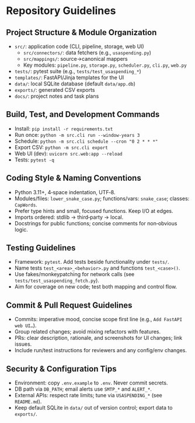 # Repository Guidelines

## Project Structure & Module Organization
- `src/`: application code (CLI, pipeline, storage, web UI)
  - `src/connectors/`: data fetchers (e.g., `usaspending.py`)
  - `src/mappings/`: source→canonical mappers
  - Key modules: `pipeline.py`, `storage.py`, `scheduler.py`, `cli.py`, `web.py`
- `tests/`: pytest suite (e.g., `tests/test_usaspending_*`)
- `templates/`: FastAPI/Jinja templates for the UI
- `data/`: local SQLite database (default `data/app.db`)
- `exports/`: generated CSV exports
- `docs/`: project notes and task plans

## Build, Test, and Development Commands
- Install: `pip install -r requirements.txt`
- Run once: `python -m src.cli run --window-years 3`
- Schedule: `python -m src.cli schedule --cron "0 2 * * *"`
- Export CSV: `python -m src.cli export`
- Web UI (dev): `uvicorn src.web:app --reload`
- Tests: `pytest -q`

## Coding Style & Naming Conventions
- Python 3.11+, 4‑space indentation, UTF‑8.
- Modules/files: `lower_snake_case.py`; functions/vars: `snake_case`; classes: `CapWords`.
- Prefer type hints and small, focused functions. Keep I/O at edges.
- Imports ordered: stdlib → third‑party → local.
- Docstrings for public functions; concise comments for non‑obvious logic.

## Testing Guidelines
- Framework: `pytest`. Add tests beside functionality under `tests/`.
- Name tests `test_<area>_<behavior>.py` and functions `test_<case>()`.
- Use fakes/monkeypatching for network calls (see `tests/test_usaspending_fetch.py`).
- Aim for coverage on new code; test both mapping and control flow.

## Commit & Pull Request Guidelines
- Commits: imperative mood, concise scope first line (e.g., `Add FastAPI web UI…`).
- Group related changes; avoid mixing refactors with features.
- PRs: clear description, rationale, and screenshots for UI changes; link issues.
- Include run/test instructions for reviewers and any config/env changes.

## Security & Configuration Tips
- Environment: copy `.env.example` to `.env`. Never commit secrets.
- DB path via `DB_PATH`; email alerts use `SMTP_*` and `ALERT_*`.
- External APIs: respect rate limits; tune via `USASPENDING_*` (see `README.md`).
- Keep default SQLite in `data/` out of version control; export data to `exports/`.

